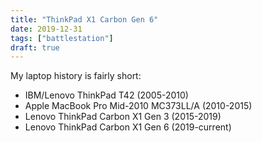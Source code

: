 ```yaml
---
title: "ThinkPad X1 Carbon Gen 6"
date: 2019-12-31
tags: ["battlestation"]
draft: true
---
```


My laptop history is fairly short:

* IBM/Lenovo ThinkPad T42 (2005-2010)
* Apple MacBook Pro Mid-2010 MC373LL/A (2010-2015)
* Lenovo ThinkPad Carbon X1 Gen 3 (2015-2019)
* Lenovo ThinkPad Carbon X1 Gen 6 (2019-current)
